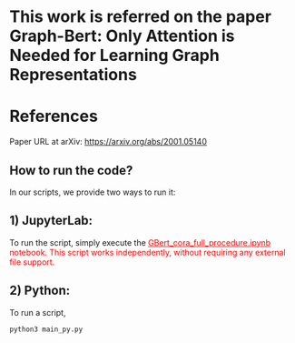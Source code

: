 # This work is referred on the paper Graph-Bert: Only Attention is Needed for Learning Graph Representations 

# References
Paper URL at arXiv: https://arxiv.org/abs/2001.05140





## How to run the code?

In our scripts, we provide two ways to run it:

## 1) JupyterLab: 

To run the script, simply execute the <span style="color: red;"><ins>GBert_cora_full_procedure.ipynb</ins><span> notebook. This script works independently, without requiring any external file support.

## 2) Python:

To run a script, 

```bash
python3 main_py.py



